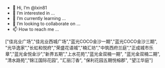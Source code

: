- 👋 Hi, I’m @lxin81
- 👀 I’m interested in ...
- 🌱 I’m currently learning ...
- 💞️ I’m looking to collaborate on ...
- 📫 How to reach me ...

<!---
lxin81/lxin81 is a ✨ special ✨ repository because its `README.md` (this file) appears on your GitHub profile.
You can click the Preview link to take a look at your changes.
--->
["佳兆业广场","佳兆业西城广场","蓝光COCO金沙一期","蓝光COCO金沙三期", "光华逸家","长虹和悦府","荣盛花语城","楠汇坊","中筑西府兰庭","正成城市乐章","蓝光金悦金沙","新界五期","上水花苑","蓝光金双楠一期", "蓝光金双楠二期", "清水路苑","锦江国际花园", "汇丽汀香", "保利花园五期悦榕郡", "望江华庭"]

